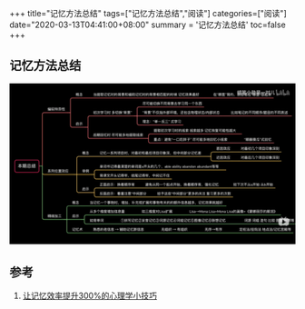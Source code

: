 +++
title="记忆方法总结"
tags=["记忆方法总结","阅读"]
categories=["阅读"]
date="2020-03-13T04:41:00+08:00"
summary = '记忆方法总结'
toc=false
+++

记忆方法总结
------------

![记忆方法总结](img_0.png)

参考
----

1.	[让记忆效率提升300%的心理学小技巧](https://www.bilibili.com/video/av44360187)

